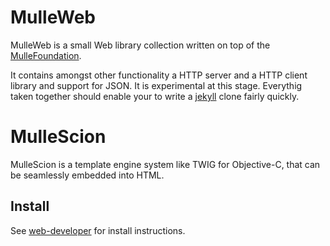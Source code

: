 # MulleWeb 

MulleWeb is a small Web library collection written on top of the [MulleFoundation](//MulleFoundation.github.io).

It contains amongst other functionality a HTTP server and a HTTP client library and support for JSON. It is experimental at
this stage. Everythig taken together should enable your to write a [jekyll](https://jekyllrb.com/) clone fairly quickly.

# MulleScion 

MulleScion is a template engine system like TWIG for Objective-C, that can be seamlessly embedded into HTML. 

## Install

See [web-developer](//github.com/MulleWeb/web-developer) for install instructions.
